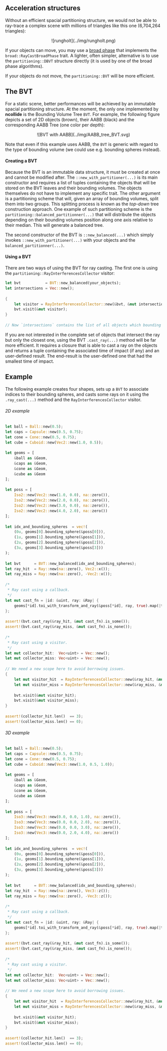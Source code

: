 ## Acceleration structures

Without an efficient spacial partitioning structure, we would not be able to
ray-trace a complex scene with millions of triangles like this one (6,704,264
triangles):

<center>
![rungholt](../img/rungholt.png)
</center>

If your objects can move, you may use a [broad
phase](../contact_determination/broad_phase.html) that implements the
`broad::RayCastBroadPhase` trait. A lighter, often simpler, alternative is to
use the `partitioning::DBVT` structure directly (it is used by one
of the broad phase algorithms).

If your objects do not move, the `partitioning::BVT`  will be more efficient.

## The BVT
For a static scene, better performances will be achieved by an immutable
spacial partitioning structure. At the moment, the only one implemented by
**ncollide** is the Bounding Volume Tree `BVT`. For example, the following
figure depicts a set of 2D objects (brown), their AABB (black) and the
corresponding AABB Tree (one color per depth):

<center>
![BVT with AABB](../img/AABB_tree_BVT.svg)
</center>

Note that even if this example uses AABB, the `BVT` is generic with regard to
the type of bounding volume (we could use e.g. bounding spheres instead).

#### Creating a BVT
Because the BVT is an immutable data structure, it must be created at once and
cannot be modified after. The `::new_with_partitioner(...)` is its main
constructor and requires a list of tuples containing the objects that will be
stored on the BVT leaves and their bounding volumes. The objects themselves do
not have to implement any specific trait. The other argument is a
partitioning scheme that will, given an array of bounding volumes, split them
into two groups. This splitting process is known as the _top-down_ tree
construction approach. One example of such partitioning scheme is the
`partitioning::balanced_partitionner(...)` that will distribute the objects
depending on their bounding volumes position along one axis relative to their
median. This will generate a balanced tree.

The second constructor of the BVT is `::new_balanced(...)` which simply invokes
`::new_with_partitioner(...)` with your objects and the
`balanced_partitionner(...)`.

#### Using a BVT

There are two ways of using the BVT for ray casting. The first one is using the
`partitioning::RayInterferencesCollector` visitor:

```rust
let bvt           = BVT::new_balanced(your_objects);
let intersections = Vec::new();

{
    let visitor = RayInterferencesCollector::new(&bvt, &mut intersections);
    bvt.visit(&mut visitor);
}

// Now `intersections` contains the list of all objects which bounding volume intersects the ray.
```

If you are not interested in the complete set of objects that intersect the ray
but only the closest one, using the BVT `.cast_ray(...)` method will be far
more efficient. It requires a closure that is able to cast a ray on the
objects and returns a tuple containing the associated time of impact (if any)
and an user-defined result. The end-result is the user-defined one that had the
smallest time of impact.

## Example

The following example creates four shapes, sets up a `BVT` to associate
indices to their bounding spheres, and casts some rays on it using the
`.ray_cast(...)` method and the `RayInterferencesCollector` visitor.

###### 2D example <span class="d2" onclick="window.open('../src/ray_bvt2d.rs')"></span>
```rust
let ball = Ball::new(0.5);
let caps = Capsule::new(0.5, 0.75);
let cone = Cone::new(0.5, 0.75);
let cube = Cuboid::new(Vec2::new(1.0, 0.5));

let geoms = [
    &ball as &Geom,
    &caps as &Geom,
    &cone as &Geom,
    &cube as &Geom
];

let poss = [
    Iso2::new(Vec2::new(1.0, 0.0), na::zero()),
    Iso2::new(Vec2::new(2.0, 0.0), na::zero()),
    Iso2::new(Vec2::new(3.0, 0.0), na::zero()),
    Iso2::new(Vec2::new(4.0, 2.0), na::zero())
];

let idx_and_bounding_spheres  = vec!(
    (0u, geoms[0].bounding_sphere(&poss[0])),
    (1u, geoms[1].bounding_sphere(&poss[1])),
    (2u, geoms[2].bounding_sphere(&poss[2])),
    (3u, geoms[3].bounding_sphere(&poss[3]))
);

let bvt      = BVT::new_balanced(idx_and_bounding_spheres);
let ray_hit  = Ray::new(na::zero(), Vec2::x());
let ray_miss = Ray::new(na::zero(), -Vec2::x());

/*
 * Ray cast using a callback.
 */
let mut cast_fn = |id: &uint, ray: &Ray| {
    geoms[*id].toi_with_transform_and_ray(&poss[*id], ray, true).map(|toi| (toi, toi))
};

assert!(bvt.cast_ray(&ray_hit, &mut cast_fn).is_some());
assert!(bvt.cast_ray(&ray_miss, &mut cast_fn).is_none());

/*
 * Ray cast using a visitor.
 */
let mut collector_hit:  Vec<uint> = Vec::new();
let mut collector_miss: Vec<uint> = Vec::new();

// We need a new scope here to avoid borrowing issues.
{
    let mut visitor_hit  = RayInterferencesCollector::new(&ray_hit, &mut collector_hit);
    let mut visitor_miss = RayInterferencesCollector::new(&ray_miss, &mut collector_miss);

    bvt.visit(&mut visitor_hit);
    bvt.visit(&mut visitor_miss);
}

assert!(collector_hit.len()  == 3);
assert!(collector_miss.len() == 0);
```

###### 3D example <span class="d3" onclick="window.open('../src/ray_bvt3d.rs')"></span>
```rust
let ball = Ball::new(0.5);
let caps = Capsule::new(0.5, 0.75);
let cone = Cone::new(0.5, 0.75);
let cube = Cuboid::new(Vec3::new(1.0, 0.5, 1.0));

let geoms = [
    &ball as &Geom,
    &caps as &Geom,
    &cone as &Geom,
    &cube as &Geom
];

let poss = [
    Iso3::new(Vec3::new(0.0, 0.0, 1.0), na::zero()),
    Iso3::new(Vec3::new(0.0, 0.0, 2.0), na::zero()),
    Iso3::new(Vec3::new(0.0, 0.0, 3.0), na::zero()),
    Iso3::new(Vec3::new(0.0, 2.0, 4.0), na::zero())
];

let idx_and_bounding_spheres  = vec!(
    (0u, geoms[0].bounding_sphere(&poss[0])),
    (1u, geoms[1].bounding_sphere(&poss[1])),
    (2u, geoms[2].bounding_sphere(&poss[2])),
    (3u, geoms[3].bounding_sphere(&poss[3]))
);

let bvt      = BVT::new_balanced(idx_and_bounding_spheres);
let ray_hit  = Ray::new(na::zero(), Vec3::z());
let ray_miss = Ray::new(na::zero(), -Vec3::z());

/*
 * Ray cast using a callback.
 */
let mut cast_fn = |id: &uint, ray: &Ray| {
    geoms[*id].toi_with_transform_and_ray(&poss[*id], ray, true).map(|toi| (toi, toi))
};

assert!(bvt.cast_ray(&ray_hit, &mut cast_fn).is_some());
assert!(bvt.cast_ray(&ray_miss, &mut cast_fn).is_none());

/*
 * Ray cast using a visitor.
 */
let mut collector_hit:  Vec<uint> = Vec::new();
let mut collector_miss: Vec<uint> = Vec::new();

// We need a new scope here to avoid borrowing issues.
{
    let mut visitor_hit  = RayInterferencesCollector::new(&ray_hit, &mut collector_hit);
    let mut visitor_miss = RayInterferencesCollector::new(&ray_miss, &mut collector_miss);

    bvt.visit(&mut visitor_hit);
    bvt.visit(&mut visitor_miss);
}

assert!(collector_hit.len()  == 3);
assert!(collector_miss.len() == 0);
```
